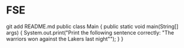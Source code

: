 # FSE
git add README.md
public class Main {
   public static void main(String[] args) {
    System.out.print("Print the following sentence correctly: \"The warriors won against the Lakers last night\"");
   }
}
